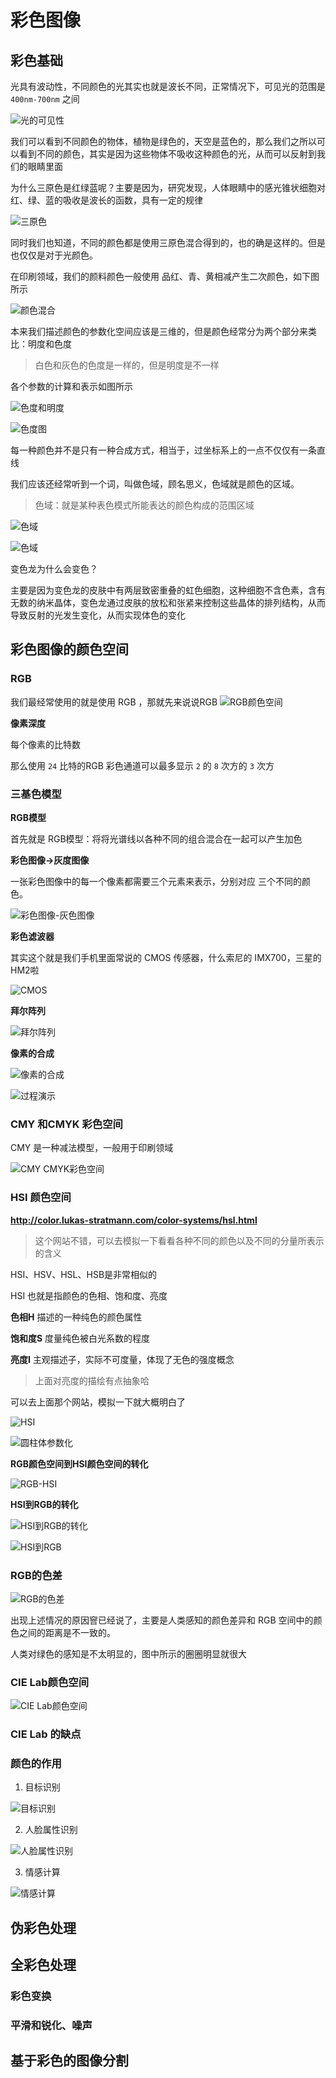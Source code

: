 # 彩色图像

##  彩色基础

光具有波动性，不同颜色的光其实也就是波长不同，正常情况下，可见光的范围是 `400nm-700nm` 之间

![光的可见性](./image-20221105192519736.png)

我们可以看到不同颜色的物体，植物是绿色的，天空是蓝色的，那么我们之所以可以看到不同的颜色，其实是因为这些物体不吸收这种颜色的光，从而可以反射到我们的眼睛里面

为什么三原色是红绿蓝呢？主要是因为，研究发现，人体眼睛中的感光锥状细胞对红、绿、蓝的吸收是波长的函数，具有一定的规律

![三原色](./image-20221105193012486.png)



同时我们也知道，不同的颜色都是使用三原色混合得到的，也的确是这样的。但是也仅仅是对于光颜色。

在印刷领域，我们的颜料颜色一般使用 品红、青、黄相减产生二次颜色，如下图所示

![颜色混合](./image-20221105193701686.png)

本来我们描述颜色的参数化空间应该是三维的，但是颜色经常分为两个部分来类比：明度和色度

> 白色和灰色的色度是一样的，但是明度是不一样

各个参数的计算和表示如图所示

![色度和明度](./image-20221105194222271.png)

![色度图](./image-20221105194547816.png)

每一种颜色并不是只有一种合成方式，相当于，过坐标系上的一点不仅仅有一条直线



我们应该还经常听到一个词，叫做色域，顾名思义，色域就是颜色的区域。

> 色域：就是某种表色模式所能表达的颜色构成的范围区域

![色域](./image-20221105194843965.png)



![色域](./image-20221105194910581.png)

变色龙为什么会变色？

主要是因为变色龙的皮肤中有两层致密重叠的虹色细胞，这种细胞不含色素，含有无数的纳米晶体，变色龙通过皮肤的放松和张紧来控制这些晶体的排列结构，从而导致反射的光发生变化，从而实现体色的变化





## 彩色图像的颜色空间

### RGB

我们最经常使用的就是使用 RGB ，那就先来说说RGB
![RGB颜色空间](./image-20221105195741895.png)

**像素深度** 

每个像素的比特数

那么使用 `24` 比特的RGB 彩色通道可以最多显示 `2` 的 `8` 次方的 `3` 次方

### 三基色模型

**RGB模型** 

首先就是 RGB模型：将将光谱线以各种不同的组合混合在一起可以产生加色

**彩色图像->灰度图像**

一张彩色图像中的每一个像素都需要三个元素来表示，分别对应 三个不同的颜色。

![彩色图像-灰色图像](./image-20221105200605631.png)

 

**彩色滤波器** 

其实这个就是我们手机里面常说的 CMOS 传感器，什么索尼的 IMX700，三星的 HM2啦

![CMOS](./image-20221105200815693.png)

**拜尔阵列** 

![拜尔阵列](./image-20221105201432804.png)

**像素的合成**

![像素的合成](./image-20221105201635019.png)

![过程演示](./image-20221105201825697.png)

### CMY 和CMYK 彩色空间

CMY 是一种减法模型，一般用于印刷领域

![CMY CMYK彩色空间](./image-20221105202016772.png)

### HSI 颜色空间

**http://color.lukas-stratmann.com/color-systems/hsl.html**

> 这个网站不错，可以去模拟一下看看各种不同的颜色以及不同的分量所表示的含义

HSI、HSV、HSL、HSB是非常相似的

HSI 也就是指颜色的色相、饱和度、亮度

**色相H** 描述的一种纯色的颜色属性

**饱和度S** 度量纯色被白光系数的程度

**亮度I** 主观描述子，实际不可度量，体现了无色的强度概念

> 上面对亮度的描绘有点抽象哈

可以去上面那个网站，模拟一下就大概明白了

![HSI](./image-20221105203639863.png)



![圆柱体参数化](./image-20221105203729080.png)

**RGB颜色空间到HSI颜色空间的转化** 

![RGB-HSI](./image-20221105203856872.png)

**HSI到RGB的转化** 

![HSI到RGB的转化](./image-20221105203946079.png)

![HSI到RGB](./image-20221105204142484.png)

### RGB的色差

![RGB的色差](./image-20221105210451258.png)

出现上述情况的原因窨已经说了，主要是人类感知的颜色差异和 RGB 空间中的颜色之间的距离是不一致的。

人类对绿色的感知是不太明显的，图中所示的圈圈明显就很大

### CIE Lab颜色空间

![CIE Lab颜色空间](./image-20221105210817245.png)

### CIE Lab 的缺点

### 颜色的作用

1. 目标识别

![目标识别](./image-20221105211558809.png)

2. 人脸属性识别

![人脸属性识别](./image-20221105211637388.png)

3. 情感计算

![情感计算](./image-20221105211712528.png)



## 伪彩色处理

## 全彩色处理

### 彩色变换

### 平滑和锐化、噪声

## 基于彩色的图像分割

